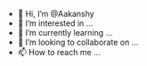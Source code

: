 - 👋 Hi, I’m @Aakanshy
- 👀 I’m interested in ...
- 🌱 I’m currently learning ...
- 💞️ I’m looking to collaborate on ...
- 📫 How to reach me ...

<!---
Aakanshy/Aakanshy is a ✨ special ✨ repository because its `README.md` (this file) appears on your GitHub profile.
You can click the Preview link to take a look at your changes.
--->

